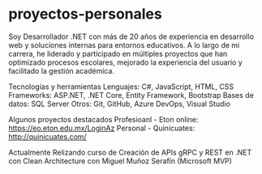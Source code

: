 # proyectos-personales
Soy Desarrollador .NET con más de 20 años de experiencia en desarrollo web y soluciones internas para entornos educativos. A lo largo de mi carrera, he liderado y participado en múltiples proyectos que han optimizado procesos escolares, mejorado la experiencia del usuario y facilitado la gestión académica.

Tecnologías y herramientas
Lenguajes: C#, JavaScript, HTML, CSS
Frameworks: ASP.NET, .NET Core, Entity Framework, Bootstrap
Bases de datos: SQL Server
Otros: Git, GitHub, Azure DevOps, Visual Studio

Algunos proyectos destacados
Profesioanl - Eton online: https://eo.eton.edu.mx/LoginAz
Personal - Quinicuates: http://quinicuates.com/

Actualmente
Relizando curso de Creación de APIs gRPC y REST en .NET con Clean Architecture con Miguel Muñoz Serafín (Microsoft MVP)
